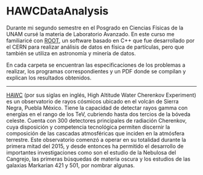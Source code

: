 # HAWCDataAnalysis

Durante mi segundo semestre en el Posgrado en Ciencias Físicas de la UNAM cursé la materia de Laboratorio Avanzado. En este curso me familiaricé con [ROOT](https://root.cern/), un software basado en C++ que fue desarrollado por el CERN para realizar análisis de datos en física de partículas, pero que también se utiliza en astronomía y minería de datos.

En cada carpeta se encuentran las especificaciones de los problemas a realizar, los programas correspondientes y un PDF donde se compilan y explican los resultados obtenidos.

______________________________________________________________________________________________________________________________________________________________________
[HAWC](https://root.cern/) (por sus siglas en inglés, High Altitude Water Cherenkov Experiment) es un observatorio de rayos cósmicos ubicado en el volcán de Sierra Negra, Puebla México. Tiene la capacidad de detectar rayos gamma con energías en el rango de los TeV, cubriendo hasta dos tercios de la bóveda celeste. Cuenta con 300 detectores principales de radiación Cherenkov, cuya disposición y competencia tecnológica permiten discernir la composición de las cascadas atmosféricas que inciden en la atmósfera terrestre. Este observatorio comenzó a operar en su totalidad durante la primera mitad del 2015, y desde entonces ha permitido el desarrollo de importantes investigaciones como son el estudio de la Nebulosa del Cangrejo, las primeras búsquedas de materia oscura y los estudios de las galaxias Markarian 421 y 501, por nombrar algunas.
